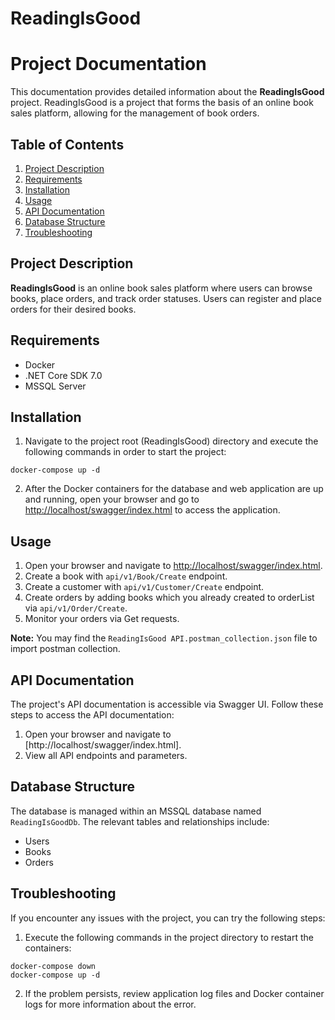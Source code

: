 # ReadingIsGood
# Project Documentation

This documentation provides detailed information about the **ReadingIsGood** project. ReadingIsGood is a project that forms the basis of an online book sales platform, allowing for the management of book orders.

## Table of Contents

1. [Project Description](#project-description)
2. [Requirements](#requirements)
3. [Installation](#installation)
4. [Usage](#usage)
5. [API Documentation](#api-documentation)
6. [Database Structure](#database-structure)
7. [Troubleshooting](#troubleshooting)

## Project Description

**ReadingIsGood** is an online book sales platform where users can browse books, place orders, and track order statuses. Users can register and place orders for their desired books.

## Requirements

- Docker
- .NET Core SDK 7.0
- MSSQL Server

## Installation

1. Navigate to the project root (ReadingIsGood) directory and execute the following commands in order to start the project:
````
docker-compose up -d
````

2. After the Docker containers for the database and web application are up and running, open your browser and go to [http://localhost/swagger/index.html](http://localhost/swagger/index.html) to access the application.

## Usage

1. Open your browser and navigate to [http://localhost/swagger/index.html](http://localhost).
2. Create a book with `api/v1/Book/Create` endpoint.
3. Create a customer with `api/v1/Customer/Create` endpoint.
4. Create orders by adding books which you already created to orderList via `api/v1/Order/Create`.
5. Monitor your orders via Get requests.

**Note:** You may find the `ReadingIsGood API.postman_collection.json` file to import postman collection.

## API Documentation

The project's API documentation is accessible via Swagger UI. Follow these steps to access the API documentation:

1. Open your browser and navigate to [http://localhost/swagger/index.html].
2. View all API endpoints and parameters.

## Database Structure

The database is managed within an MSSQL database named `ReadingIsGoodDb`. The relevant tables and relationships include:

- Users
- Books
- Orders

## Troubleshooting

If you encounter any issues with the project, you can try the following steps:

1. Execute the following commands in the project directory to restart the containers:

````
docker-compose down
docker-compose up -d
````


2. If the problem persists, review application log files and Docker container logs for more information about the error.

